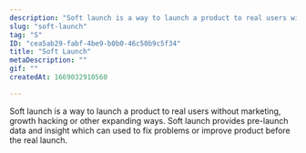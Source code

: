 ```yaml
---
description: "Soft launch is a way to launch a product to real users without marketing, growth hacking or other expanding ways. Soft launch provides pre-launch data and insight which can used to fix problems or improve product before the real launch."
slug: "soft-launch"
tag: "S"
ID: "cea5ab29-fabf-4be9-b0b0-46c50b9c5f34"
title: "Soft Launch"
metaDescription: ""
gif: ""
createdAt: 1669032910560

---
```

Soft launch is a way to launch a product to real users without marketing, growth hacking or other expanding ways. Soft launch provides pre-launch data and insight which can used to fix problems or improve product before the real launch.